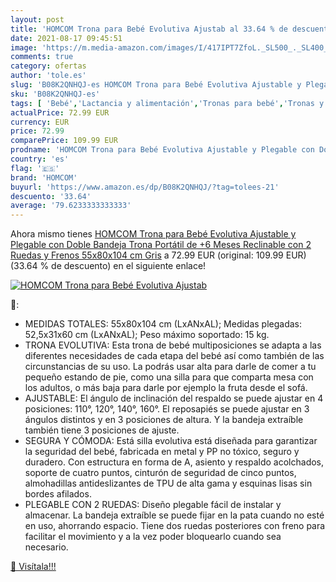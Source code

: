```yaml
---
layout: post
title: 'HOMCOM Trona para Bebé Evolutiva Ajustab al 33.64 % de descuento'
date: 2021-08-17 09:45:51
image: 'https://m.media-amazon.com/images/I/417IPT7ZfoL._SL500_._SL400_.jpg'
comments: true
category: ofertas
author: 'tole.es'
slug: 'B08K2QNHQJ-es HOMCOM Trona para Bebé Evolutiva Ajustable y Plegable con...'
sku: 'B08K2QNHQJ-es'
tags: [ 'Bebé','Lactancia y alimentación','Tronas para bebé','Tronas y asientos','bebé','homcom','trona', ]
actualPrice: 72.99 EUR
currency: EUR
price: 72.99
comparePrice: 109.99 EUR
prodname: 'HOMCOM Trona para Bebé Evolutiva Ajustable y Plegable con Doble Bandeja Trona Portátil de +6 Meses Reclinable con 2 Ruedas y Frenos 55x80x104 cm Gris'
country: 'es'
flag: '🇪🇸'
brand: 'HOMCOM'
buyurl: 'https://www.amazon.es/dp/B08K2QNHQJ/?tag=tolees-21'
descuento: '33.64'
average: '79.6233333333333'
---
```


Ahora mismo tienes [HOMCOM Trona para Bebé Evolutiva Ajustable y Plegable con Doble Bandeja Trona Portátil de +6 Meses Reclinable con 2 Ruedas y Frenos 55x80x104 cm Gris](https://www.amazon.es/dp/B08K2QNHQJ/?tag=tolees-21) a 72.99 EUR (original: 109.99 EUR) (33.64 %  de descuento) en el siguiente enlace!

[![HOMCOM Trona para Bebé Evolutiva Ajustab](https://m.media-amazon.com/images/I/417IPT7ZfoL._SL500_._SL400_.jpg)](https://www.amazon.es/dp/B08K2QNHQJ/?tag=tolees-21)

🔎:

- MEDIDAS TOTALES: 55x80x104 cm (LxANxAL); Medidas plegadas: 52,5x31x60 cm (LxANxAL); Peso máximo soportado: 15 kg.
- TRONA EVOLUTIVA: Esta trona de bebé multiposiciones se adapta a las diferentes necesidades de cada etapa del bebé así como también de las circunstancias de su uso. La podrás usar alta para darle de comer a tu pequeño estando de pie, como una silla para que comparta mesa con los adultos, o más baja para darle por ejemplo la fruta desde el sofá.
- AJUSTABLE: El ángulo de inclinación del respaldo se puede ajustar en 4 posiciones: 110°, 120°, 140°, 160°. El reposapiés se puede ajustar en 3 ángulos distintos y en 3 posiciones de altura. Y la bandeja extraíble también tiene 3 posiciones de ajuste.
- SEGURA Y CÓMODA: Está silla evolutiva está diseñada para garantizar la seguridad del bebé, fabricada en metal y PP no tóxico, seguro y duradero. Con estructura en forma de A, asiento y respaldo acolchados, soporte de cuatro puntos, cinturón de seguridad de cinco puntos, almohadillas antideslizantes de TPU de alta gama y esquinas lisas sin bordes afilados.
- PLEGABLE CON 2 RUEDAS: Diseño plegable fácil de instalar y almacenar. La bandeja extraíble se puede fijar en la pata cuando no esté en uso, ahorrando espacio. Tiene dos ruedas posteriores con freno para facilitar el movimiento y a la vez poder bloquearlo cuando sea necesario.

[🛒 Visítala!!!](https://www.amazon.es/dp/B08K2QNHQJ/?tag=tolees-21)
